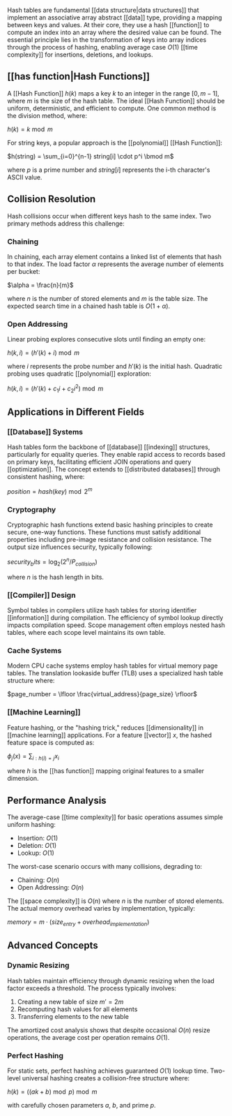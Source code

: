 Hash tables are fundamental [[data structure|data structures]] that implement an associative array abstract [[data]] type, providing a mapping between keys and values. At their core, they use a hash [[function]] to compute an index into an array where the desired value can be found. The essential principle lies in the transformation of keys into array indices through the process of hashing, enabling average case $O(1)$ [[time complexity]] for insertions, deletions, and lookups.

## [[has function|Hash Functions]]

A [[Hash Function]] $h(k)$ maps a key $k$ to an integer in the range $[0, m-1]$, where $m$ is the size of the hash table. The ideal [[Hash Function]] should be uniform, deterministic, and efficient to compute. One common method is the division method, where:

$h(k) = k \bmod m$

For string keys, a popular approach is the [[polynomial]] [[Hash Function]]:

$h(string) = \sum_{i=0}^{n-1} string[i] \cdot p^i \bmod m$

where $p$ is a prime number and $string[i]$ represents the i-th character's ASCII value.

## Collision Resolution

Hash collisions occur when different keys hash to the same index. Two primary methods address this challenge:

### Chaining

In chaining, each array element contains a linked list of elements that hash to that index. The load factor $\alpha$ represents the average number of elements per bucket:

$\alpha = \frac{n}{m}$

where $n$ is the number of stored elements and $m$ is the table size. The expected search time in a chained hash table is $O(1 + \alpha)$.

### Open Addressing

Linear probing explores consecutive slots until finding an empty one:

$h(k,i) = (h'(k) + i) \bmod m$

where $i$ represents the probe number and $h'(k)$ is the initial hash. Quadratic probing uses quadratic [[polynomial]] exploration:

$h(k,i) = (h'(k) + c_1i + c_2i^2) \bmod m$

## Applications in Different Fields

### [[Database]] Systems

Hash tables form the backbone of [[database]] [[indexing]] structures, particularly for equality queries. They enable rapid access to records based on primary keys, facilitating efficient JOIN operations and query [[optimization]]. The concept extends to [[distributed databases]] through consistent hashing, where:

$position = hash(key) \bmod 2^m$

### Cryptography

Cryptographic hash functions extend basic hashing principles to create secure, one-way functions. These functions must satisfy additional properties including pre-image resistance and collision resistance. The output size influences security, typically following:

$security_bits = \log_2(2^n/P_{collision})$

where $n$ is the hash length in bits.

### [[Compiler]] Design

Symbol tables in compilers utilize hash tables for storing identifier [[information]] during compilation. The efficiency of symbol lookup directly impacts compilation speed. Scope management often employs nested hash tables, where each scope level maintains its own table.

### Cache Systems

Modern CPU cache systems employ hash tables for virtual memory page tables. The translation lookaside buffer (TLB) uses a specialized hash table structure where:

$page_number = \lfloor \frac{virtual_address}{page_size} \rfloor$

### [[Machine Learning]]

Feature hashing, or the "hashing trick," reduces [[dimensionality]] in [[machine learning]] applications. For a feature [[vector]] $x$, the hashed feature space is computed as:

$\phi_j(x) = \sum_{i:h(i)=j} x_i$

where $h$ is the [[has function]] mapping original features to a smaller dimension.

## Performance Analysis

The average-case [[time complexity]] for basic operations assumes simple uniform hashing:

- Insertion: $O(1)$
- Deletion: $O(1)$
- Lookup: $O(1)$

The worst-case scenario occurs with many collisions, degrading to:

- Chaining: $O(n)$
- Open Addressing: $O(n)$

The [[space complexity]] is $O(n)$ where $n$ is the number of stored elements. The actual memory overhead varies by implementation, typically:

$memory = m \cdot (size_{entry} + overhead_{implementation})$

## Advanced Concepts

### Dynamic Resizing

Hash tables maintain efficiency through dynamic resizing when the load factor exceeds a threshold. The process typically involves:

1. Creating a new table of size $m' = 2m$
2. Recomputing hash values for all elements
3. Transferring elements to the new table

The amortized cost analysis shows that despite occasional $O(n)$ resize operations, the average cost per operation remains $O(1)$.

### Perfect Hashing

For static sets, perfect hashing achieves guaranteed $O(1)$ lookup time. Two-level universal hashing creates a collision-free structure where:

$h(k) = ((ak + b) \bmod p) \bmod m$

with carefully chosen parameters $a$, $b$, and prime $p$.